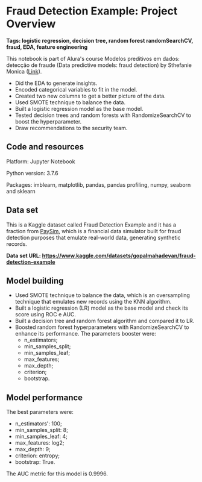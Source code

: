 # Fraud Detection Example: Project Overview

**Tags: logistic regression, decision tree, random forest randomSearchCV, fraud, EDA, feature engineering**

This notebook is part of Alura's course Modelos preditivos em dados: detecção de fraude (Data predictive models: fraud detection) by Sthefanie Monica ([Link](https://cursos.alura.com.br/course/modelos-preditivos-dados-deteccao-fraude)).

- Did the EDA to generate insights.
- Encoded categorical variables to fit in the model.
- Created two new columns to get a better picture of the data.
- Used SMOTE technique to balance the data.
- Built a logistic regression model as the base model. 
- Tested decision trees and random forests with RandomizeSearchCV to boost the hyperparameter.
- Draw recommendations to the security team.

## Code and resources

Platform: Jupyter Notebook

Python version: 3.7.6

Packages: imblearn, matplotlib, pandas, pandas profiling, numpy, seaborn and sklearn

## Data set

This is a Kaggle dataset called Fraud Detection Example and it has a fraction from [PaySim](https://github.com/EdgarLopezPhD/PaySim), which is a financial data simulator built for fraud detection purposes that emulate real-world data, generating synthetic records.

**Data set URL: https://www.kaggle.com/datasets/gopalmahadevan/fraud-detection-example**

## Model building

- Used SMOTE technique to balance the data, which is an oversampling technique that emulates new records using the KNN algorithm.
- Built a logistic regression (LR) model as the base model and check its score using ROC e AUC.
- Built a decision tree and random forest algorithm and compared it to LR.
- Boosted random forest hyperparameters with RandomizeSearchCV to enhance its performance. The parameters booster were:
    - n_estimators;
    - min_samples_split;
    - min_samples_leaf;
    - max_features;
    - max_depth;
    - criterion;
    - bootstrap.

## Model performance

The best parameters were:
- n_estimators': 100;
- min_samples_split: 8;
- min_samples_leaf: 4;
- max_features: log2;
- max_depth: 9;
- criterion: entropy;
- bootstrap: True.

The AUC metric for this model is 0.9996.
